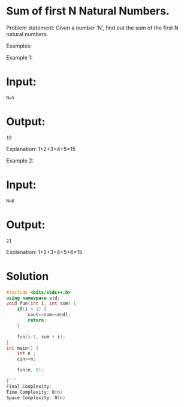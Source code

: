 # Sum of first N Natural Numbers.
Problem statement: Given a number ‘N’, find out the sum of the first N natural numbers.

Examples:

Example 1:
# Input:
```N=5```
# Output: 
```15```

Explanation: 1+2+3+4+5=15

Example 2:
# Input:
```N=6```
# Output: 
```21```

Explanation: 1+2+3+4+5+6=15

# Solution
```C++
#include <bits/stdc++.h>
using namespace std;
void fun(int i, int sum) {
	if(i < 1) {
		cout<<sum<<endl;
		return;
	}

	fun(i-1, sum + i);
}
int main() {
	int n ;
	cin>>n;

	fun(n, 0);

}```
Final Complexity:
Time Complexity: O(n)
Space Complexity: O(n)